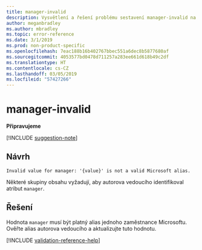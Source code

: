 ```yaml
---
title: manager-invalid
description: Vysvětlení a řešení problému sestavení manager-invalid na webu Docs
author: meganbradley
ms.author: mbradley
ms.topic: error-reference
ms.date: 3/1/2019
ms.prod: non-product-specific
ms.openlocfilehash: 7eac188b16b402767bbec551a6dec8b5877680af
ms.sourcegitcommit: 4053577bd0478d711257a283ee661d618b49c2df
ms.translationtype: HT
ms.contentlocale: cs-CZ
ms.lasthandoff: 03/05/2019
ms.locfileid: "57427266"
---
```

# <a name="manager-invalid"></a>manager-invalid

**Připravujeme**

[!INCLUDE [suggestion-note](includes/suggestion-note.md)]

## <a name="suggestion"></a>Návrh

`Invalid value for manager: '{value}' is not a valid Microsoft alias.`

Některé skupiny obsahu vyžadují, aby autorova vedoucího identifikoval atribut `manager`.

## <a name="resolution"></a>Řešení

Hodnota `manager` musí být platný alias jednoho zaměstnance Microsoftu. Ověřte alias autorova vedoucího a aktualizujte tuto hodnotu.

<!--make sure to add this file to your includes folder and verify the path-->
[!INCLUDE [validation-reference-help](includes/validation-reference-help.md)]

